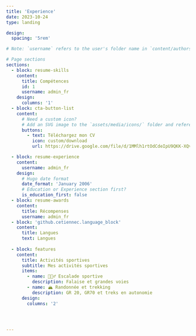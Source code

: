 ```yaml
---
title: 'Experience'
date: 2023-10-24
type: landing

design:
  spacing: '5rem'

# Note: `username` refers to the user's folder name in `content/authors/`

# Page sections
sections:
  - block: resume-skills
    content:
      title: Compétences 
      id: 1
      username: admin_fr
    design:
      columns: '1'
  - block: cta-button-list
    content:
      # Need a custom icon?
      # Add an SVG image to the `assets/media/icons/` folder and reference it in the `icon` field below
      buttons:
        - text: Téléchargez mon CV
          icon: custom/download
          url: https://drive.google.com/file/d/1MMlh1rtOdCdeIpU9QKK-XQv2tei8wmIu/view?usp=share_link

  - block: resume-experience
    content:
      username: admin_fr
    design:
      # Hugo date format
      date_format: 'January 2006'
      # Education or Experience section first?
      is_education_first: false
  - block: resume-awards
    content:
      title: Récompenses
      username: admin_fr
  - block: 'github.cetiennec.language_block'
    content:
      title: Langues
      text: Langues
    
  - block: features
    content:
      title: Activités sportives
      subtitle: Mes activités sportives
      items:
        - name: 🧗🏻‍♂️ Escalade sportive 
          description: Falaise et grandes voies
        - name: 🏔️ Randonnée et trekking
          description: GR 20, GR70 et treks en autonomie 
      design:
        columns: '2'




---
```

